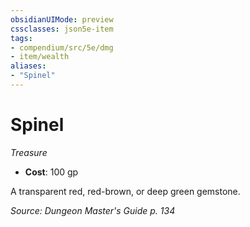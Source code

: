 ```yaml
---
obsidianUIMode: preview
cssclasses: json5e-item
tags:
- compendium/src/5e/dmg
- item/wealth
aliases: 
- "Spinel"
---
```

# Spinel
*Treasure*  

- **Cost**: 100 gp

A transparent red, red-brown, or deep green gemstone.

*Source: Dungeon Master's Guide p. 134*
